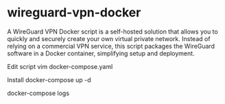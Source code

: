 # wireguard-vpn-docker
A WireGuard VPN Docker script is a self-hosted solution that allows you to quickly and securely create your own virtual private network. Instead of relying on a commercial VPN service, this script packages the WireGuard software in a Docker container, simplifying setup and deployment.


Edit script
vim docker-compose.yaml

Install
docker-compose up -d


docker-compose logs

